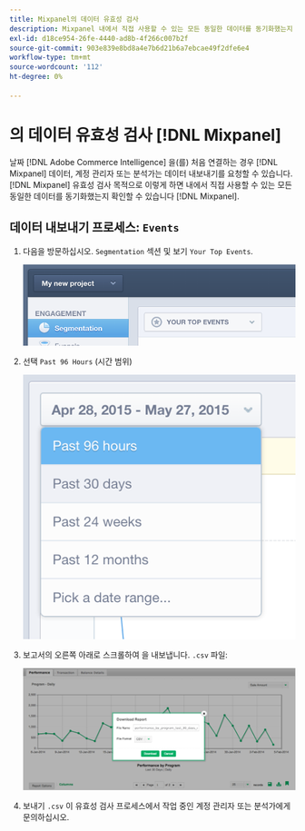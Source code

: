 ```yaml
---
title: Mixpanel의 데이터 유효성 검사
description: Mixpanel 내에서 직접 사용할 수 있는 모든 동일한 데이터를 동기화했는지 확인하는 방법에 대해 알아봅니다.
exl-id: d18ce954-26fe-4440-ad8b-4f266c007b2f
source-git-commit: 903e839e8bd8a4e7b6d21b6a7ebcae49f2dfe6e4
workflow-type: tm+mt
source-wordcount: '112'
ht-degree: 0%

---
```


# 의 데이터 유효성 검사 [!DNL Mixpanel]

날짜 [!DNL Adobe Commerce Intelligence] 을(를) 처음 연결하는 경우 [!DNL Mixpanel] 데이터, 계정 관리자 또는 분석가는 데이터 내보내기를 요청할 수 있습니다. [!DNL Mixpanel] 유효성 검사 목적으로 이렇게 하면 내에서 직접 사용할 수 있는 모든 동일한 데이터를 동기화했는지 확인할 수 있습니다 [!DNL Mixpanel].

## 데이터 내보내기 프로세스: `Events`

1. 다음을 방문하십시오. `Segmentation` 섹션 및 보기 `Your Top Events`.

   ![](../../../assets/your-top-events.png)

1. 선택 `Past 96 Hours` (시간 범위)

   ![](../../../assets/past-96-hours.png)

1. 보고서의 오른쪽 아래로 스크롤하여 을 내보냅니다. `.csv` 파일:

   ![](../../../assets/export-csv-mixpanel.png)

1. 보내기 `.csv` 이 유효성 검사 프로세스에서 작업 중인 계정 관리자 또는 분석가에게 문의하십시오.
